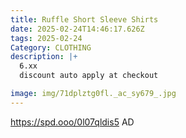 ```yaml
---
title: Ruffle Short Sleeve Shirts
date: 2025-02-24T14:46:17.626Z
tags: 2025-02-24
Category: CLOTHING
description: |+
  6.xx
  discount auto apply at checkout 

image: img/71dplztg0fl._ac_sy679_.jpg
---
```

https://spd.ooo/0l07qldis5
AD